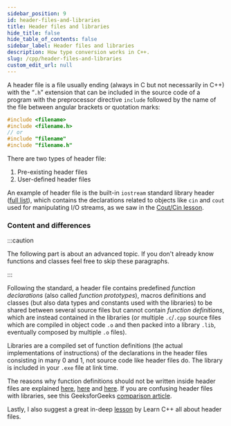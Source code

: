 ```yaml
---
sidebar_position: 9
id: header-files-and-libraries
title: Header files and libraries
hide_title: false
hide_table_of_contents: false
sidebar_label: Header files and libraries
description: How type conversion works in C++.
slug: /cpp/header-files-and-libraries
custom_edit_url: null
---
```


A header file is a file usually ending (always in C but not necessarily in C++) with the “`.h`” 
extension that can be included in the source code of a program with the preprocessor directive 
`include` followed by the name of the file between angular brackets or quotation marks:

```cpp
#include <filename>
#include <filename.h>
// or
#include "filename"
#include "filename.h"
```

There are two types of header file:
1. Pre-existing header files
2. User-defined header files

An example of header file is the built-in `iostream` standard library header 
([full list](https://en.cppreference.com/w/cpp/header)), which contains the declarations related 
to objects like `cin` and `cout` used for manipulating I/O streams, as we saw in the 
[Cout/Cin lesson](https://c-cpp-notes.vercel.app/docs/cpp/cout-and-cin).

### Content and differences

:::caution

The following part is about an advanced topic. If you don't already know functions and classes 
feel free to skip these paragraphs.

:::

Following the standard, a header file contains predefined *function declarations* (also called 
*function prototypes*), macros definitions and classes (but also data types and constants used 
with the libraries) to be shared between several source files but cannot contain *function 
definitions*, which are instead contained in the libraries (or multiple `.c`/`.cpp` source files 
which are compiled in object code `.o` and then packed into a library `.lib`, eventually 
composed by multiple `.o` files).

Libraries are a compiled set of function definitions (the actual implementations of 
instructions) of the declarations in the header files consisting in many 0 and 1, not source code 
like header files do. The library is included in your `.exe` file at link time.

The reasons why function definitions should not be written inside header files are explained 
[here](https://softwareengineering.stackexchange.com/a/56230), 
[here](https://docs.microsoft.com/en-us/cpp/cpp/header-files-cpp?view=msvc-170#what-to-put-in-a-header-file) 
and [here](https://www.quora.com/What-do-headers-in-C-programming-actually-do/answer/Abhay-Bhave). 
If you are confusing header files with libraries, see this GeeksforGeeks 
[comparison article](https://www.geeksforgeeks.org/difference-header-file-library/).

Lastly, I also suggest a great in-deep [lesson](https://www.learncpp.com/cpp-tutorial/header-files/) 
by Learn C++ all about header files.